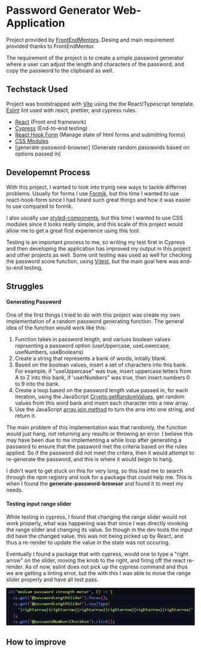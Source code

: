 # Password Generator Web-Application

Project provided by [FrontEndMentors](https://www.frontendmentor.io/challenges/password-generator-app-Mr8CLycqjh). Desing and main requirement provided thanks to FrontEndMentor.

The requirement of the project is to create a simple password generator where a user can adjust the length and characters of the password, and copy the password to the clipboard as well.

## Techstack Used

Project was bootstrapped with [Vite](https://vitejs.dev/guide/) using the the React/Typescript template. [Eslint](https://eslint.org/) lint used with react, prettier, and cypress rules.

- [React](https://reactjs.org/docs/getting-started.html) (Front end framework)
- [Cypress](https://docs.cypress.io/guides/overview/why-cypress) (End-to-end testing)
- [React Hook Form](https://react-hook-form.com/) (Manage state of html forms and submitting forms)
- [CSS Modules](https://github.com/css-modules/css-modules)
- [generate-password-browser] (Generate random passwords based on options passed in)

## Developemnt Process

With this project, I wanted to look into trying new ways to tackle differnet problems. Usually for forms I use [Formik](https://formik.org/), but this time I wanted to use react-hook-form since I had heard such great things and how it was easier to use compared to formik.

I also usually use [styled-components](https://styled-components.com/), but this time I wanted to use CSS modules since it looks really simple, and this scale of this project would allow me to get a great first experience using this tool.

Testing is an important process to me, so writing my test first in Cypress and then developing the application has improved my output in this project and other projects as well. Some unit testing was used as well for checking the password score function, using [Vitest](https://vitest.dev/), but the main goal here was end-to-end testing.

## Struggles

#### Generating Password

One of the first things I tried to do with this project was create my own implementation of a random password generating function. The general idea of the function would work like this:

1. Function takes in password length, and variuos boolean values reprsenting a password option (useUppercase, useLowercase, useNumbers, useBooleans)
2. Create a string that represents a bank of words, initally blank.
3. Based on the boolean values, insert a set of characters into this bank. For example, if "useUppercase" was true, insert uppercase letters from A to Z into this bank, if 'userNumbers" was true, then insert numbers 0 to 9 into the bank.
4. Create a loop based on the password length value passed in, for each iteration, using the JavaScript [Crypto.getRandomValues](https://developer.mozilla.org/en-US/docs/Web/API/Crypto/getRandomValues), get random values from this word bank and insert each character into a new array.
5. Use the JavaScript [array join method](https://developer.mozilla.org/en-US/docs/Web/JavaScript/Reference/Global_Objects/Array/join) to turn the arra into one string, and return it.

The main problem of this implementation was that randomly, the function would just hang, not returning any results or throwing an error. I believe this may have been due to me implementing a while loop after generating a password to ensure that the password met the criteria based on the rules applied. So if the password did not meet the critera, then it would attempt to re-generate the password, and this is where it would begin to hang.

I didn't want to get stuck on this for very long, so this lead me to search through the npm registry and look for a package that could help me. This is when I found the **generate-password-browser** and found it to meet my needs.

#### Testing input range slider

While testing in cypress, I found that changing the range slider would not work properly, what was happening was that since I was directly invoking the range slider and changing its value. So though in the dev tools the input did have the changed value, this was not being picked up by React, and thus a re-render to update the value in the state was not occuring.

Eventually I found a package that with cypress, would one to type a "right arrow" on the slider, moving the knob to the right, and firing off the react re-render. As of now, eslint does not pick up the cypress command and thus we are getting a linting error, but the with this I was able to move the range slider properly and have all test pass.

![cypress real events example](/public/change-range.png)

## How to improve


